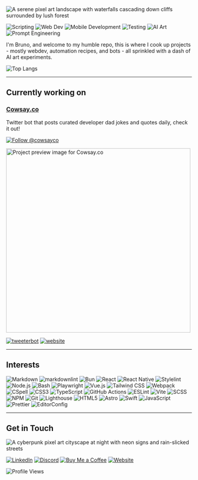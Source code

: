 <!-- markdownlint-disable MD041 -->

<img src="https://i.pinimg.com/originals/ed/a5/73/eda5739966cb33768d8ad0d77d7307ce.gif" alt="A serene pixel art landscape with waterfalls cascading down cliffs surrounded by lush forest" style="object-fit: cover"/>

![Scripting](https://img.shields.io/badge/Scripting-4EAA25?style=flat&logo=gnu-bash&logoColor=white)
![Web Dev](https://img.shields.io/badge/Web-blue?style=flat&logo=html5&logoColor=white)
![Mobile Development](https://img.shields.io/badge/Mobile-blue?style=flat&logo=android&logoColor=white)
![Testing](https://img.shields.io/badge/Testing-E33332?style=flat&logo=testing-library&logoColor=white)
![AI Art](https://img.shields.io/badge/AI%20Art-FF6B6B?style=flat&logo=tensorflow&logoColor=white)
![Prompt Engineering](https://img.shields.io/badge/Prompt_Engineering-ffffff?logo=openai&logoColor=black)

I'm Bruno, and welcome to my humble repo, this is where I cook up projects - mostly webdev, automation recipes, and bots - all sprinkled with a dash of AI art experiments.

![Top Langs](https://github-readme-stats.vercel.app/api/top-langs/?hide_border=true&theme=transparent&title_color=0969da&text_color=0969da&langs_count=10&layout=donut&username=m3au)

---

## Currently working on


### [Cowsay.co](https://cowsay.co) <!-- omit in toc -->

Twitter bot that posts curated developer dad jokes and quotes daily, check it out!

[![Follow @cowsayco](https://img.shields.io/twitter/follow/cowsayco?style=social)](https://x.com/cowsayco)

<a href="https://cowsay.co">
  <img src="https://cowsay.co/hero_unit.png" alt="Project preview image for Cowsay.co" width="500"/>
</a>

 [![tweeterbot](https://img.shields.io/badge/tweeterbot-black?style=flat&logo=github&logoColor=white)](https://github.com/brun0vop/cowsay-tweeter) [![website](https://img.shields.io/badge/website-black?style=flat&logo=github&logoColor=white)](https://github.com/brun0vop/cowsay.co)

---

## Interests

![Markdown](https://img.shields.io/badge/Markdown-000000?style=flat&logo=markdown&logoColor=white)
![markdownlint](https://img.shields.io/badge/markdownlint-000000?style=flat&logo=markdown&logoColor=white)
![Bun](https://img.shields.io/badge/Bun-000000?style=flat&logo=bun&logoColor=white)
![React](https://img.shields.io/badge/React-20232A?style=flat&logo=react&logoColor=61DAFB)
![React Native](https://img.shields.io/badge/React_Native-20232A?style=flat&logo=react&logoColor=61DAFB)
![Stylelint](https://img.shields.io/badge/Stylelint-263238?style=flat&logo=stylelint&logoColor=white)
![Node.js](https://img.shields.io/badge/Node.js-339933?style=flat&logo=node.js&logoColor=white)
![Bash](https://img.shields.io/badge/Bash-4EAA25?style=flat&logo=gnu-bash&logoColor=white)
![Playwright](https://img.shields.io/badge/Playwright-45ba4b?style=flat&logo=playwright&logoColor=white)
![Vue.js](https://img.shields.io/badge/Vue.js-4FC08D?style=flat&logo=vue.js&logoColor=white)
![Tailwind CSS](https://img.shields.io/badge/Tailwind_CSS-38B2AC?style=flat&logo=tailwind-css&logoColor=white)
![Webpack](https://img.shields.io/badge/Webpack-8DD6F9?style=flat&logo=webpack&logoColor=black)
![CSpell](https://img.shields.io/badge/CSpell-2C8EBB?style=flat&logo=spell-check&logoColor=white)
![CSS3](https://img.shields.io/badge/CSS3-1572B6?style=flat&logo=css3&logoColor=white)
![TypeScript](https://img.shields.io/badge/TypeScript-3178C6?style=flat&logo=typescript&logoColor=white)
![GitHub Actions](https://img.shields.io/badge/GitHub_Actions-2088FF?style=flat&logo=github-actions&logoColor=white)
![ESLint](https://img.shields.io/badge/ESLint-4B32C3?style=flat&logo=eslint&logoColor=white)
![Vite](https://img.shields.io/badge/Vite-646CFF?style=flat&logo=vite&logoColor=white)
![SCSS](https://img.shields.io/badge/SCSS-CC6699?style=flat&logo=sass&logoColor=white)
![NPM](https://img.shields.io/badge/NPM-CB3837?style=flat&logo=npm&logoColor=white)
![Git](https://img.shields.io/badge/Git-F05032?style=flat&logo=git&logoColor=white)
![Lighthouse](https://img.shields.io/badge/Lighthouse-F44B21?style=flat&logo=lighthouse&logoColor=white)
![HTML5](https://img.shields.io/badge/HTML5-E34F26?style=flat&logo=html5&logoColor=white)
![Astro](https://img.shields.io/badge/Astro-FF5D01?style=flat&logo=astro&logoColor=white)
![Swift](https://img.shields.io/badge/Swift-FA7343?style=flat&logo=swift&logoColor=white)
![JavaScript](https://img.shields.io/badge/JavaScript-F7DF1E?style=flat&logo=javascript&logoColor=black)
![Prettier](https://img.shields.io/badge/Prettier-F7B93E?style=flat&logo=prettier&logoColor=black)
![EditorConfig](https://img.shields.io/badge/EditorConfig-E0EFEF?style=flat&logo=editorconfig&logoColor=000)

---

## Get in Touch

<div style="display: block; width: 100%;">
  <img src="https://media.giphy.com/media/NKEt9elQ5cR68/giphy.gif" alt="A cyberpunk pixel art cityscape at night with neon signs and rain-slicked streets" />
</div>

[![LinkedIn](https://img.shields.io/badge/LinkedIn-brun0vop-0A66C2?style=flat&logo=linkedin&logoColor=white)](https://linkedin.com/in/brun0vop)
[![Discord](https://img.shields.io/badge/Discord-610963104905560085-5865F2?style=flat&logo=discord&logoColor=white)](https://discordapp.com/users/610963104905560085)
[![Buy Me a Coffee](https://img.shields.io/badge/Buy_Me_a_Coffee-m3au-violet?style=flat&logo=buy-me-a-coffee&logoColor=white)](https://buymeacoffee.com/m3au)
[![Website](https://img.shields.io/badge/Website-brunovop.com-4285F4?style=flat&logo=google-chrome&logoColor=white)](https://brunovop.com)

![Profile Views](https://komarev.com/ghpvc/?username=brun0vop&color=blueviolet)
